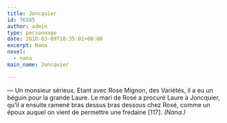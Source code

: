 ```yaml
---
title: Joncquier
id: 76585
author: admin
type: personnage
date: 2010-03-09T10:35:01+00:00
excerpt: Nana
novel:
  - nana
main_name: Joncquier

---
```

— Un monsieur sérieux. Etant avec Rose Mignon, des Variétés, il a eu un béguin pour la grande Laure. Le mari de Rosé a procuré Laure à Joncquier, qu&rsquo;il a ensuite ramené bras dessus bras dessous chez Rosé, comme un époux auquel on vient de permettre une fredaine [117]. _(Nana.)_